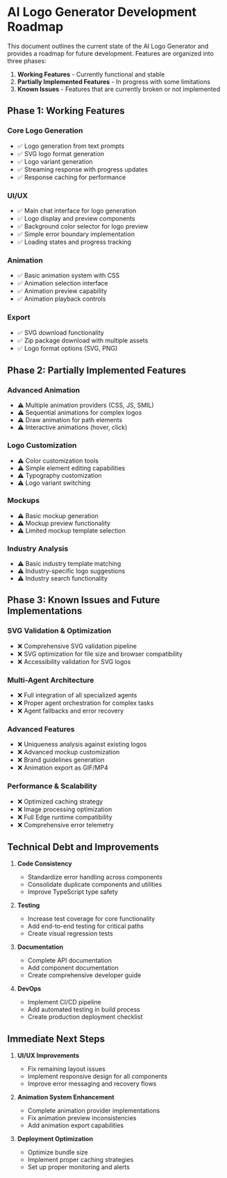 # AI Logo Generator Development Roadmap

This document outlines the current state of the AI Logo Generator and provides a roadmap for future development. Features are organized into three phases:

1. **Working Features** - Currently functional and stable
2. **Partially Implemented Features** - In progress with some limitations
3. **Known Issues** - Features that are currently broken or not implemented

## Phase 1: Working Features

### Core Logo Generation
- ✅ Logo generation from text prompts
- ✅ SVG logo format generation
- ✅ Logo variant generation
- ✅ Streaming response with progress updates
- ✅ Response caching for performance

### UI/UX
- ✅ Main chat interface for logo generation
- ✅ Logo display and preview components
- ✅ Background color selector for logo preview
- ✅ Simple error boundary implementation
- ✅ Loading states and progress tracking

### Animation
- ✅ Basic animation system with CSS
- ✅ Animation selection interface
- ✅ Animation preview capability
- ✅ Animation playback controls

### Export
- ✅ SVG download functionality
- ✅ Zip package download with multiple assets
- ✅ Logo format options (SVG, PNG)

## Phase 2: Partially Implemented Features

### Advanced Animation
- ⚠️ Multiple animation providers (CSS, JS, SMIL)
- ⚠️ Sequential animations for complex logos
- ⚠️ Draw animation for path elements
- ⚠️ Interactive animations (hover, click)

### Logo Customization
- ⚠️ Color customization tools
- ⚠️ Simple element editing capabilities
- ⚠️ Typography customization
- ⚠️ Logo variant switching

### Mockups
- ⚠️ Basic mockup generation
- ⚠️ Mockup preview functionality
- ⚠️ Limited mockup template selection

### Industry Analysis
- ⚠️ Basic industry template matching
- ⚠️ Industry-specific logo suggestions
- ⚠️ Industry search functionality

## Phase 3: Known Issues and Future Implementations

### SVG Validation & Optimization
- ❌ Comprehensive SVG validation pipeline
- ❌ SVG optimization for file size and browser compatibility
- ❌ Accessibility validation for SVG logos

### Multi-Agent Architecture
- ❌ Full integration of all specialized agents
- ❌ Proper agent orchestration for complex tasks
- ❌ Agent fallbacks and error recovery

### Advanced Features
- ❌ Uniqueness analysis against existing logos
- ❌ Advanced mockup customization
- ❌ Brand guidelines generation
- ❌ Animation export as GIF/MP4

### Performance & Scalability
- ❌ Optimized caching strategy
- ❌ Image processing optimization
- ❌ Full Edge runtime compatibility
- ❌ Comprehensive error telemetry

## Technical Debt and Improvements

1. **Code Consistency**
   - Standardize error handling across components
   - Consolidate duplicate components and utilities
   - Improve TypeScript type safety

2. **Testing**
   - Increase test coverage for core functionality
   - Add end-to-end testing for critical paths
   - Create visual regression tests

3. **Documentation**
   - Complete API documentation
   - Add component documentation
   - Create comprehensive developer guide

4. **DevOps**
   - Implement CI/CD pipeline
   - Add automated testing in build process
   - Create production deployment checklist

## Immediate Next Steps

1. **UI/UX Improvements**
   - Fix remaining layout issues
   - Implement responsive design for all components
   - Improve error messaging and recovery flows

2. **Animation System Enhancement**
   - Complete animation provider implementations
   - Fix animation preview inconsistencies
   - Add animation export capabilities

3. **Deployment Optimization**
   - Optimize bundle size
   - Implement proper caching strategies
   - Set up proper monitoring and alerts